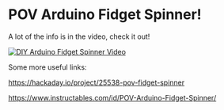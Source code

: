 # POV Arduino Fidget Spinner!

A lot of the info is in the video, check it out!

[![DIY Arduino Fidget Spinner Video](http://img.youtube.com/vi/quEMfbOoROQ/0.jpg)](http://www.youtube.com/watch?v=quEMfbOoROQ "Arduino POV Fidget Spinner")


Some more useful links:

https://hackaday.io/project/25538-pov-fidget-spinner

https://www.instructables.com/id/POV-Arduino-Fidget-Spinner/

